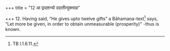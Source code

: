 +++
title = "12 आ द्वादशभ्यो ददातीत्युक्त्वाह"

+++
12. Having said, “He gives upto twelve gifts” a Bāhamaṇa-text[^1] says, “Let more be given, in order to obtain unmeasurable (prosperity)" -thus is known.  

[^1]: TB I.1.6.11.
